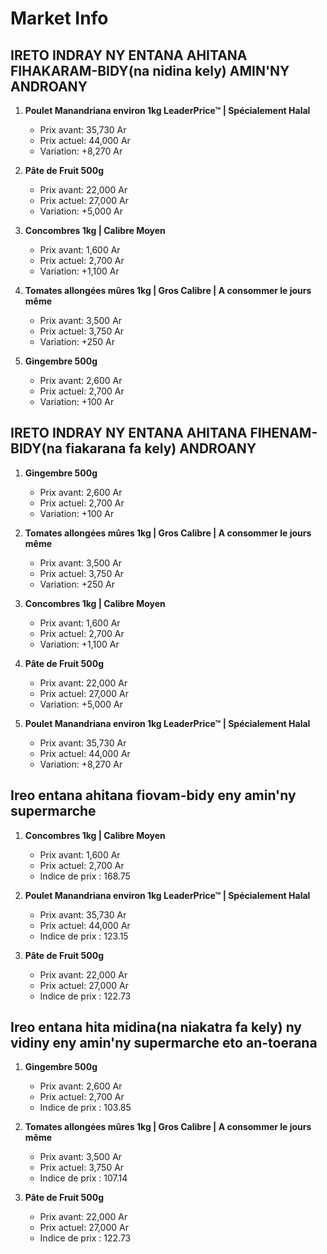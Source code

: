 # Market Info

## IRETO INDRAY NY ENTANA AHITANA FIHAKARAM-BIDY(na nidina kely) AMIN'NY ANDROANY

1. **Poulet Manandriana environ 1kg LeaderPrice™ | Spécialement Halal**
   - Prix avant: 35,730 Ar
   - Prix actuel: 44,000 Ar
   - Variation: +8,270 Ar

2. **Pâte de Fruit 500g**
   - Prix avant: 22,000 Ar
   - Prix actuel: 27,000 Ar
   - Variation: +5,000 Ar

3. **Concombres 1kg | Calibre Moyen**
   - Prix avant: 1,600 Ar
   - Prix actuel: 2,700 Ar
   - Variation: +1,100 Ar

4. **Tomates allongées mûres 1kg | Gros Calibre | A consommer le jours même**
   - Prix avant: 3,500 Ar
   - Prix actuel: 3,750 Ar
   - Variation: +250 Ar

5. **Gingembre 500g**
   - Prix avant: 2,600 Ar
   - Prix actuel: 2,700 Ar
   - Variation: +100 Ar

## IRETO INDRAY NY ENTANA AHITANA FIHENAM-BIDY(na fiakarana fa kely) ANDROANY

1. **Gingembre 500g**
   - Prix avant: 2,600 Ar
   - Prix actuel: 2,700 Ar
   - Variation: +100 Ar

2. **Tomates allongées mûres 1kg | Gros Calibre | A consommer le jours même**
   - Prix avant: 3,500 Ar
   - Prix actuel: 3,750 Ar
   - Variation: +250 Ar

3. **Concombres 1kg | Calibre Moyen**
   - Prix avant: 1,600 Ar
   - Prix actuel: 2,700 Ar
   - Variation: +1,100 Ar

4. **Pâte de Fruit 500g**
   - Prix avant: 22,000 Ar
   - Prix actuel: 27,000 Ar
   - Variation: +5,000 Ar

5. **Poulet Manandriana environ 1kg LeaderPrice™ | Spécialement Halal**
   - Prix avant: 35,730 Ar
   - Prix actuel: 44,000 Ar
   - Variation: +8,270 Ar

## Ireo entana ahitana fiovam-bidy eny amin'ny supermarche

1. **Concombres 1kg | Calibre Moyen**
   - Prix avant: 1,600 Ar
   - Prix actuel: 2,700 Ar
   - Indice de prix : 168.75

2. **Poulet Manandriana environ 1kg LeaderPrice™ | Spécialement Halal**
   - Prix avant: 35,730 Ar
   - Prix actuel: 44,000 Ar
   - Indice de prix : 123.15

3. **Pâte de Fruit 500g**
   - Prix avant: 22,000 Ar
   - Prix actuel: 27,000 Ar
   - Indice de prix : 122.73

## Ireo entana hita midina(na niakatra fa kely) ny vidiny eny amin'ny supermarche eto an-toerana

1. **Gingembre 500g**
   - Prix avant: 2,600 Ar
   - Prix actuel: 2,700 Ar
   - Indice de prix : 103.85

2. **Tomates allongées mûres 1kg | Gros Calibre | A consommer le jours même**
   - Prix avant: 3,500 Ar
   - Prix actuel: 3,750 Ar
   - Indice de prix : 107.14

3. **Pâte de Fruit 500g**
   - Prix avant: 22,000 Ar
   - Prix actuel: 27,000 Ar
   - Indice de prix : 122.73

